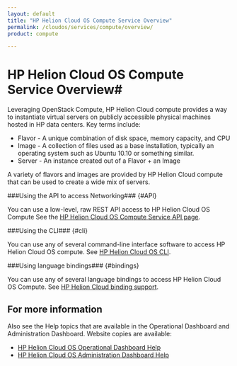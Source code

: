 ```yaml
---
layout: default
title: "HP Helion Cloud OS Compute Service Overview"
permalink: /cloudos/services/compute/overview/
product: compute

---
```

# HP Helion Cloud OS Compute Service Overview#

<!-- modeled after HP Helion Cloud Networking Getting Started (network.getting.started.md) -->

Leveraging OpenStack Compute, HP Helion Cloud compute provides a way to instantiate virtual servers on publicly accessible physical machines hosted in HP data centers. Key terms include:

- Flavor - A unique combination of disk space, memory capacity, and CPU
- Image - A collection of files used as a base installation, typically an operating system such as Ubuntu 10.10 or something similar.
- Server - An instance created out of a Flavor + an Image

A variety of flavors and images are provided by HP Helion Cloud compute that can be used to create a wide mix of servers.


###Using the API to access Networking### {#API}
 
You can use a low-level, raw REST API access to HP Helion Cloud OS Compute See the [HP Helion Cloud OS Compute Service API page](/api/v13/compute).

###Using the CLI### {#cli}

You can use any of several command-line interface software to access HP Helion Cloud OS compute. See [HP Helion Cloud OS CLI](/cli/).

###Using language bindings### {#bindings}

You can use any of several language bindings to access HP Helion Cloud OS Compute. See [HP Helion Cloud binding support](/bindings/).


## For more information ##
Also see the Help topics that are available in the Operational Dashboard and Administration Dashboard.  Website copies are available:

* [HP Helion Cloud OS Operational Dashboard Help](/cloudos/manage/operational-dashboard/)
* [HP Helion Cloud OS Administration Dashboard Help](/cloudos/manage/administration-dashboard/)
